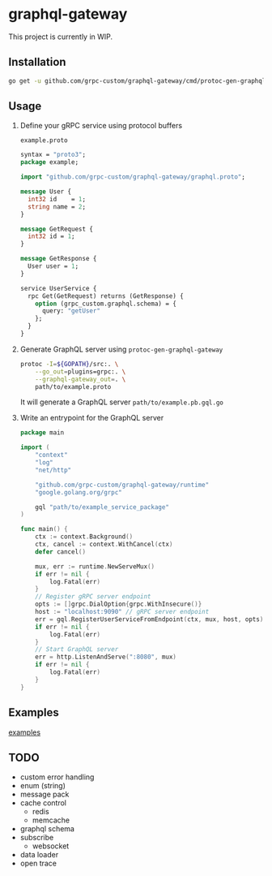 # graphql-gateway

This project is currently in WIP.

## Installation

```bash
go get -u github.com/grpc-custom/graphql-gateway/cmd/protoc-gen-graphql-gateway
```

## Usage

1. Define your gRPC service using protocol buffers

    `example.proto`
    
    ```proto
    syntax = "proto3";
    package example;
    
    import "github.com/grpc-custom/graphql-gateway/graphql.proto";
    
    message User {
      int32 id    = 1;
      string name = 2;
    }
    
    message GetRequest {
      int32 id = 1;
    }
    
    message GetResponse {
      User user = 1;
    }
    
    service UserService {
      rpc Get(GetRequest) returns (GetResponse) {
        option (grpc_custom.graphql.schema) = {
          query: "getUser"
        };
      }
    }
    ```

1. Generate GraphQL server using `protoc-gen-graphql-gateway`

    ```bash
    protoc -I=${GOPATH}/src:. \
        --go_out=plugins=grpc:. \
        --graphql-gateway_out=. \
        path/to/example.proto
    ```
    
    It will generate a GraphQL server `path/to/example.pb.gql.go`

1. Write an entrypoint for the GraphQL server

    ```go
    package main
    
    import (
        "context"
        "log"
        "net/http"
    
        "github.com/grpc-custom/graphql-gateway/runtime"
        "google.golang.org/grpc"
    
        gql "path/to/example_service_package"
    )
    
    func main() {
        ctx := context.Background()
        ctx, cancel := context.WithCancel(ctx)
        defer cancel()
    
        mux, err := runtime.NewServeMux()
        if err != nil {
            log.Fatal(err)
        }
        // Register gRPC server endpoint
        opts := []grpc.DialOption{grpc.WithInsecure()}
        host := "localhost:9090" // gRPC server endpoint
        err = gql.RegisterUserServiceFromEndpoint(ctx, mux, host, opts)
        if err != nil {
            log.Fatal(err)
        }
        // Start GraphQL server
        err = http.ListenAndServe(":8080", mux)
        if err != nil {
            log.Fatal(err)
        }
    }
    ```

## Examples

[examples](https://github.com/grpc-custom/graphql-gateway/tree/master/example)

## TODO

- custom error handling
- enum (string)
- message pack
- cache control
  - redis
  - memcache
- graphql schema
- subscribe
  - websocket
- data loader
- open trace
